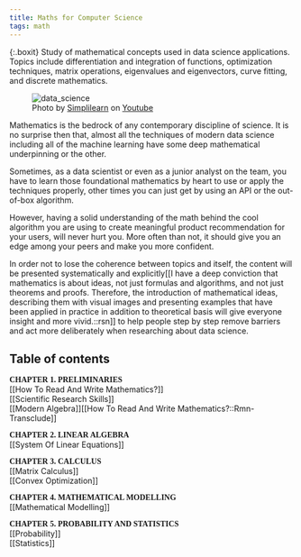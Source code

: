```yaml
---
title: Maths for Computer Science
tags: math
---
```


{:.boxit}
Study of mathematical concepts used in data science applications. Topics include differentiation and integration of functions, optimization techniques, matrix operations, eigenvalues and eigenvectors, curve fitting, and discrete mathematics.

<figure>
  <img src="https://i.ytimg.com/vi/X3paOmcrTjQ/maxresdefault.jpg" alt="data_science">
  <figcaption>Photo by <a href="https://www.youtube.com/channel/UCsvqVGtbbyHaMoevxPAq9Fg">Simplilearn</a> on <a href="https://www.youtube.com/watch?reload=9&v=X3paOmcrTjQ">Youtube</a></figcaption>
</figure>

Mathematics is the bedrock of any contemporary discipline of science. It is no surprise then that, almost all the techniques of modern data science including all of the machine learning have some deep mathematical underpinning or the other.

Sometimes, as a data scientist or even as a junior analyst on the team, you have to learn those foundational mathematics by heart to use or apply the techniques properly, other times you can just get by using an API or the out-of-box algorithm.

However, having a solid understanding of the math behind the cool algorithm you are using to create meaningful product recommendation for your users, will never hurt you. More often than not, it should give you an edge among your peers and make you more confident.

In order not to lose the coherence between topics and itself, the content will be presented systematically and explicitly[[I have a deep conviction that mathematics is about ideas, not just formulas and algorithms, and not just theorems and proofs. Therefore, the introduction of mathematical ideas, describing them with visual images and presenting examples that have been applied in practice in addition to theoretical basis will give everyone insight and more vivid.::rsn]] to help people step by step remove barriers and act more deliberately when researching about data science.

## Table of contents
<p class="p1"><span style="font-family:  'Charter', 'Source Serif Pro';font-weight: 600; text-transform: uppercase; ">Chapter 1. Preliminaries</span>
<br> <span style="text-transform: capitalize; ">[[How to read and write mathematics?]]</span>
<br> <span style="text-transform: capitalize; ">[[Scientific research skills]]</span>
<br> <span style="text-transform: capitalize; ">[[Modern algebra]][[How to Read and Write Mathematics?::rmn-transclude]]</span></p>

<span style="font-family:  'Charter', 'Source Serif Pro';font-weight: 600; text-transform: uppercase; ">Chapter 2. Linear algebra</span>
<br> <span style="text-transform: capitalize; ">[[System of linear equations]]</span>

<span style="font-family:  'Charter', 'Source Serif Pro';font-weight: 600; text-transform: uppercase; ">Chapter 3. Calculus</span>
<br> <span style="text-transform: capitalize; ">[[Matrix calculus]]</span>
<br> <span style="text-transform: capitalize; ">[[Convex optimization]]</span>

<span style="font-family:  'Charter', 'Source Serif Pro';font-weight: 600; text-transform: uppercase; ">Chapter 4. Mathematical modelling</span>
<br> <span style="text-transform: capitalize; ">[[Mathematical modelling]]</span>

<span style="font-family:  'Charter', 'Source Serif Pro';font-weight: 600; text-transform: uppercase; ">Chapter 5. Probability and statistics</span>
<br> <span style="text-transform: capitalize; ">[[Probability]]</span>
<br> <span style="text-transform: capitalize; ">[[Statistics]]</span>
